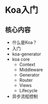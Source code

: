 # Koa入门

## 核心内容

- 什么是Koa？
- 入门
- koa-generator
- koa core
  - Context
  - Middleware
  - Generator
  - Router
  - Views
  - Lifecycle
- 异步流程控制

